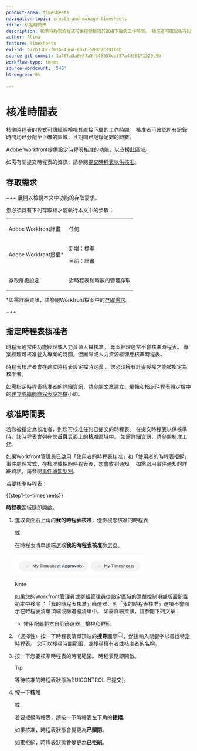 ```yaml
---
product-area: timesheets
navigation-topic: create-and-manage-timesheets
title: 核准時間表
description: 核準時程表的程式可讓經理檢視其直接下屬的工作時間。 核准者可確認所有記錄時間均已分配至正確的區域，且期間已記錄足夠的時數。
author: Alina
feature: Timesheets
exl-id: b27b3307-f61b-456d-8076-590d1c391b4b
source-git-commit: 1a46fa3a8e87a5f345558cef57a4d66171320c9b
workflow-type: tm+mt
source-wordcount: '540'
ht-degree: 0%

---
```


# 核准時間表

<!--Audited: 8/2024-->

核準時程表的程式可讓經理檢視其直接下屬的工作時間。 核准者可確認所有記錄時間均已分配至正確的區域，且期間已記錄足夠的時數。

Adobe Workfront提供設定時程表核准的功能，以支援此區域。

如需有關提交時程表的資訊，請參閱[提交時程表以供核准](../../timesheets/create-and-manage-timesheets/submit-timesheet-for-approval.md)。

## 存取需求

+++ 展開以檢視本文中功能的存取需求。

您必須具有下列存取權才能執行本文中的步驟：

<table style="table-layout:auto"> 
 <col> 
 </col> 
 <col> 
 </col> 
 <tbody> 
  <tr> 
   <td role="rowheader"><p>Adobe Workfront計畫</p></td> 
   <td> <p>任何</p> </td> 
  </tr> 
  <tr> 
   <td role="rowheader"><p>Adobe Workfront授權*</p></td> 
   <td> <p>新增：標準</p>
   <p>目前：計畫 </p> 
   <tr> 
   <td role="rowheader">存取層級設定</td> 
   <td> <p>對時程表和時數的管理存取 </p> </td> 
  </tr>

</td> 
  </tr> 
 </tbody> 
</table>

*如需詳細資訊，請參閱Workfront檔案中的[存取需求](/help/quicksilver/administration-and-setup/add-users/access-levels-and-object-permissions/access-level-requirements-in-documentation.md)。

+++

## 指定時程表核准者

時程表通常由功能經理或人力資源人員核准。 專案經理通常不會核準時程表。 專案經理可核准登入專案的時間，但團隊或人力資源經理應核準時程表。

時程表核准者會在建立時程表設定檔時定義。 您必須擁有計畫授權才能被指定為核准者。

如需指定時程表核准者的詳細資訊，請參閱文章[建立、編輯和指派時程表設定檔](../../timesheets/create-and-manage-timesheets/create-timesheet-profiles.md)中的[建立或編輯時程表設定檔](../../timesheets/create-and-manage-timesheets/create-timesheet-profiles.md#create)小節。

## 核准時間表

若您被指定為核准者，則您可核准任何已提交的時程表。 在提交時程表以供核準時，該時程表會列在您&#x200B;**首頁**&#x200B;頁面上的&#x200B;**核准**&#x200B;區域中。 如需詳細資訊，請參閱[核准工作](../../review-and-approve-work/manage-approvals/approving-work.md)。

如果Workfront管理員已啟用「使用者的時程表核准」和「使用者的時程表拒絕」事件處理常式，在核准或拒絕時程表後，您會收到通知。 如需啟用事件通知的詳細資訊，請參閱[事件通知型別](../../administration-and-setup/manage-workfront/emails/event-notifications-available-in-wf.md)。

若要核準時程表：

{{step1-to-timesheets}}

**時程表**&#x200B;區域隨即開啟。

1. 選取頁面右上角的&#x200B;**我的時程表核准**，僅檢視您核准的時程表

   或

   在時程表清單頂端選取&#x200B;**我的時程表核准**&#x200B;篩選器。

   ![](assets/my-timesheet-approvals-my-timesheets-pills-on-timesheets-list-nwe-350x58.png)

   >[!NOTE]
   >
   >如果您的Workfront管理員或群組管理員從設定區域的清單控制項或版面配置範本中移除了「我的時程表核准」篩選器，則「我的時程表核准」選項不會顯示在時程表清單頂端或篩選器清單中。 如需詳細資訊，請參閱下列文章：
   >
   >   
   >   
   >   * [使用配置範本自訂篩選器、檢視和群組](../../administration-and-setup/customize-workfront/use-layout-templates/customize-fvg-list-controls-layout-template.md)
   >   
   >

1. （選擇性）按一下時程表清單頂端的&#x200B;**搜尋**&#x200B;圖示![](assets/search-icon.png)，然後輸入關鍵字以尋找特定時程表。 您可以搜尋時間範圍，或搜尋擁有者或核准者的名稱。
1. 按一下您要核準時程表的時間範圍。 時程表隨即開啟。

   >[!TIP]
   >
   >等待核准的時程表狀態為[!UICONTROL 已提交]。


1. 按一下&#x200B;**核准**

   或

   若要拒絕時程表，請按一下時程表左下角的&#x200B;**拒絕**。

   如果核准，時程表狀態會變更為&#x200B;**已關閉**。

   如果拒絕，時程表狀態會變更為&#x200B;**已拒絕**。
